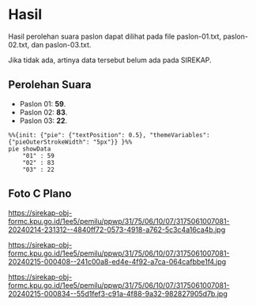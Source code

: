# Hasil

Hasil perolehan suara paslon dapat dilihat pada file paslon-01.txt, paslon-02.txt, dan paslon-03.txt.

Jika tidak ada, artinya data tersebut belum ada pada SIREKAP.

## Perolehan Suara

 * Paslon 01: **59**.
 * Paslon 02: **83**.
 * Paslon 03: **22**.

```mermaid
%%{init: {"pie": {"textPosition": 0.5}, "themeVariables": {"pieOuterStrokeWidth": "5px"}} }%%
pie showData
    "01" : 59
    "02" : 83
    "03" : 22
```
## Foto C Plano

https://sirekap-obj-formc.kpu.go.id/1ee5/pemilu/ppwp/31/75/06/10/07/3175061007081-20240214-231312--4840ff72-0573-4918-a762-5c3c4a16ca4b.jpg

https://sirekap-obj-formc.kpu.go.id/1ee5/pemilu/ppwp/31/75/06/10/07/3175061007081-20240215-000408--241c00a8-ed4e-4f92-a7ca-064cafbbe1f4.jpg

https://sirekap-obj-formc.kpu.go.id/1ee5/pemilu/ppwp/31/75/06/10/07/3175061007081-20240215-000834--55d1fef3-c91a-4f88-9a32-982827905d7b.jpg
